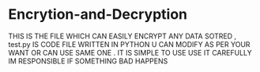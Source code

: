 # Encrytion-and-Decryption
THIS IS THE FILE WHICH CAN EASILY ENCRYPT ANY DATA SOTRED , 
test.py IS CODE FILE WRITTEN IN PYTHON U CAN MODIFY AS PER YOUR WANT OR CAN USE SAME ONE .
IT IS SIMPLE TO USE 
USE IT CAREFULLY IM RESPONSIBLE IF SOMETHING BAD HAPPENS

